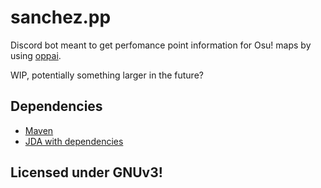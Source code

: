 # sanchez.pp
Discord bot meant to get perfomance point information for Osu! maps by using [oppai](https://osu.lesel.es/).

WIP, potentially something larger in the future?

## Dependencies
* [Maven](https://maven.apache.org/)
* [JDA with dependencies](https://github.com/DV8FromTheWorld/JDA)

## Licensed under GNUv3!